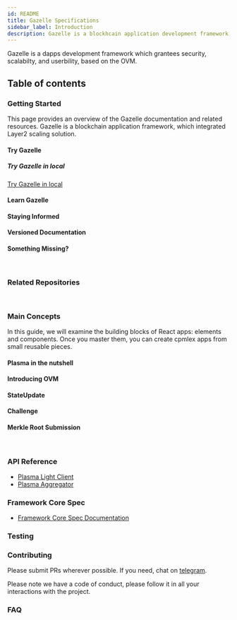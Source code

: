 ```yaml
---
id: README
title: Gazelle Specifications
sidebar_label: Introduction
description: Gazelle is a blockhcain application development framework, powered by Plasma, a layer-2 scaling solution. With Gazelle, you can build a secure, scalable blockchain application without hassles.
---
```


Gazelle is a dapps development framework which grantees security, scalabilty, and userbility, based on the OVM.

## Table of contents

### Getting Started

This page provides an overview of the Gazelle documentation and related resources.
Gazelle is a blockchain application framework, which integrated Layer2 scaling solution.

#### Try Gazelle

##### Try Gazelle in local

[Try Gazelle in local](get-started/Try_Gazelle_In_Local)

#### Learn Gazelle

#### Staying Informed

#### Versioned Documentation

#### Something Missing?

<br/>

### Related Repositories

<br/>

### Main Concepts

In this guide, we will examine the building blocks of React apps: elements and components. Once you master them, you can create cpmlex apps from small reusable pieces.

#### Plasma in the nutshell

#### Introducing OVM

#### StateUpdate

#### Challenge

#### Merkle Root Submission

<br/>

### API Reference

- [Plasma Light Client](api/Plasma_Light_Client)
- [Plasma Aggregator](api/Plasma_Aggregator)

### Framework Core Spec

- [Framework Core Spec Documentation](core-spec/README)

### Testing

### Contributing

Please submit PRs wherever possible. If you need, chat on [telegram](https://t.me/cryptoeocnomicslab).

Please note we have a code of conduct, please follow it in all your interactions with the project.

### FAQ
